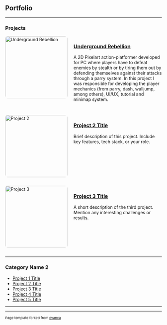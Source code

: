 ## Portfolio

---

### Projects

<div style="display: flex; align-items: flex-start; margin-bottom: 2em;">
  <img src="images/underground_rebellion" alt="Underground Rebellion" style="width: 200px; margin-right: 20px; border-radius: 8px;">
  <div>
    <h3><a href="https://plbc.itch.io/underground-rebellion">Underground Rebellion</a></h3>
    <p>A 2D Pixelart action-platformer developed for PC where players have to defeat enemies by stealth or by tiring them out by defending themselves against their attacks through a parry system. In this project I was responsible for developing the player mechanics (from parry, dash, walljump, among others), UI/UX, tutorial and minimap system.</p>
  </div>
</div>

<div style="display: flex; align-items: flex-start; margin-bottom: 2em;">
  <img src="images/dummy_thumbnail.jpg" alt="Project 2" style="width: 200px; margin-right: 20px; border-radius: 8px;">
  <div>
    <h3><a href="/pdf/sample_presentation.pdf">Project 2 Title</a></h3>
    <p>Brief description of this project. Include key features, tech stack, or your role.</p>
  </div>
</div>

<div style="display: flex; align-items: flex-start; margin-bottom: 2em;">
  <img src="images/dummy_thumbnail.jpg" alt="Project 3" style="width: 200px; margin-right: 20px; border-radius: 8px;">
  <div>
    <h3><a href="http://example.com/">Project 3 Title</a></h3>
    <p>A short description of the third project. Mention any interesting challenges or results.</p>
  </div>
</div>

---

### Category Name 2

- [Project 1 Title](http://example.com/)
- [Project 2 Title](http://example.com/)
- [Project 3 Title](http://example.com/)
- [Project 4 Title](http://example.com/)
- [Project 5 Title](http://example.com/)

---




---
<p style="font-size:11px">Page template forked from <a href="https://github.com/evanca/quick-portfolio">evanca</a></p>
<!-- Remove above link if you don't want to attibute -->
